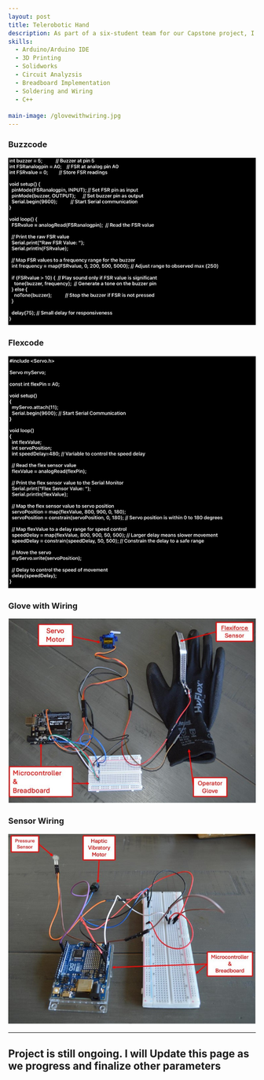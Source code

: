 ```yaml
---
layout: post
title: Telerobotic Hand 
description: As part of a six-student team for our Capstone project, I worked on developing a teleoperated robotic hand designed for precise remote manipulation in astrobiology and biosafety laboratories. My contributions focused on the programming, wiring, circuit design, and integration of sensors and actuators to ensure smooth communication between the user-controlled glove and the robotic hand. I developed and implemented Arduino-based firmware that processed real-time data from flex sensors, IMU sensors, and force-sensitive resistors, allowing the robotic hand to mirror human hand movements with precision. I designed and assembled the circuit architecture, ensuring proper signal flow between components, and optimized power distribution to provide a stable voltage supply to servo motors and microcontrollers. By calibrating IMU sensors for accurate motion tracking and integrating force-sensitive resistors to dynamically adjust grip strength, I helped refine the system's ability to perform delicate grasping tasks. My work also included debugging and optimizing the system's response time, reducing latency, and enhancing real-time motion replication. This project allowed me to gain hands-on experience in embedded systems, electronics integration, and robotic control, demonstrating my ability to design and implement functional mechatronic systems.
skills: 
  - Arduino/Arduino IDE
  - 3D Printing 
  - Solidworks
  - Circuit Analyzsis 
  - Breadboard Implementation
  - Soldering and Wiring
  - C++ 

main-image: /glovewithwiring.jpg
---
```

<h3>Buzzcode</h3>
<img src="/_projects/sonos-teardown/buzzcode.jpg" alt="Buzzcode Image" width="600">

<h3>Flexcode</h3>
<img src="/_projects/sonos-teardown/flexcode.jpg" alt="Flexcode Image" width="600">

<h3>Glove with Wiring</h3>
<img src="/_projects/sonos-teardown/glovewithwiring.jpg" alt="Glove with Wiring Image" width="600">

<h3>Sensor Wiring</h3>
<img src="/_projects/sonos-teardown/sensorwiring.jpg" alt="Sensor Wiring Image" width="600">


---
## Project is still ongoing. I will Update this page as we progress and finalize other parameters



